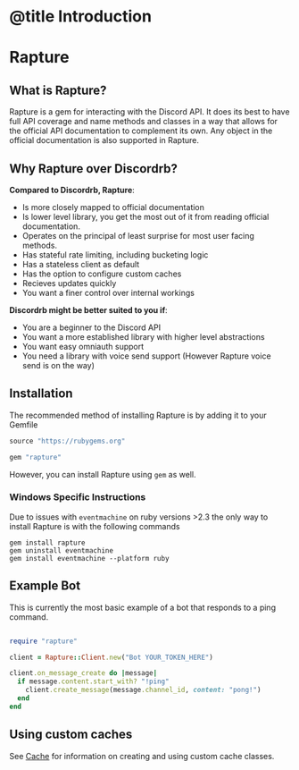 # @title Introduction

# Rapture

## What is Rapture?

Rapture is a gem for interacting with the Discord API. It does its best
to have full API coverage and name methods and classes in a way that allows for the official API documentation to complement its own. Any object in the official documentation is also supported in Rapture.

## Why Rapture over Discordrb?

**Compared to Discordrb, Rapture**:

- Is more closely mapped to official documentation
- Is lower level library, you get the most out of it from reading official
  documentation.
- Operates on the principal of least surprise for most user facing methods.
- Has stateful rate limiting, including bucketing logic
- Has a stateless client as default
- Has the option to configure custom caches
- Recieves updates quickly
- You want a finer control over internal workings

**Discordrb might be better suited to you if**:

- You are a beginner to the Discord API
- You want a more established library with higher level abstractions
- You want easy omniauth support
- You need a library with voice send support (However Rapture voice send is on the way)



## Installation

The recommended method of installing Rapture is by adding it to your Gemfile

```ruby
source "https://rubygems.org"

gem "rapture"
```

However, you can install Rapture using `gem` as well.

### Windows Specific Instructions

Due to issues with `eventmachine` on ruby versions >2.3 the only way to install Rapture is with the following commands

```
gem install rapture
gem uninstall eventmachine
gem install eventmachine --platform ruby
```



## Example Bot

This is currently the most basic example of a bot that responds to a ping command.

```ruby

require "rapture"

client = Rapture::Client.new("Bot YOUR_TOKEN_HERE")

client.on_message_create do |message|
  if message.content.start_with? "!ping"
    client.create_message(message.channel_id, content: "pong!")
  end
end

```

## Using custom caches

See [Cache](Cache.md) for information on creating and using custom cache classes.
